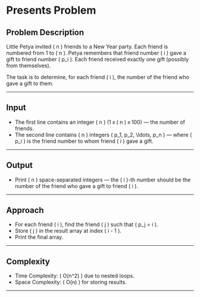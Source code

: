 # Presents Problem


## Problem Description

Little Petya invited \( n \) friends to a New Year party. Each friend is numbered from 1 to \( n \). Petya remembers that friend number \( i \) gave a gift to friend number \( p_i \). Each friend received exactly one gift (possibly from themselves).

The task is to determine, for each friend \( i \), the number of the friend who gave a gift to them.

---

## Input

- The first line contains an integer \( n \) (1 ≤ \( n \) ≤ 100) — the number of friends.  
- The second line contains \( n \) integers \( p_1, p_2, \ldots, p_n \) — where \( p_i \) is the friend number to whom friend \( i \) gave a gift.

---

## Output

- Print \( n \) space-separated integers — the \( i \)-th number should be the number of the friend who gave a gift to friend \( i \).

---

## Approach

- For each friend \( i \), find the friend \( j \) such that \( p_j = i \).
- Store \( j \) in the result array at index \( i - 1 \).
- Print the final array.

---

## Complexity

- Time Complexity: \( O(n^2) \) due to nested loops.  
- Space Complexity: \( O(n) \) for storing results.

---
